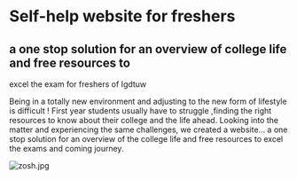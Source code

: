 # Self-help website for freshers


## a one stop solution for an overview of college life and free resources to
excel the exam for freshers of Igdtuw
 

Being in a totally new environment and adjusting to the new form of lifestyle is difficult ! First year students usually have to struggle ,finding the right 
resources to know about their college and the life ahead. Looking into the matter and experiencing the same challenges, we created a website... a one stop solution
for an overview of the college life and free resources to excel the exams and coming journey.


![zosh.jpg](https://www.dropbox.com/s/3b5yvbm9gb74r8j/data1.jpeg?dl=0&raw=1)
